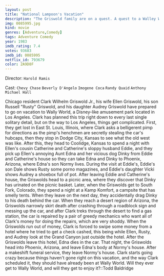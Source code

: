 ```yaml
---
layout: post
title: "National Lampoon's Vacation"
description: "The Griswold family are on a quest. A quest to a Walley World theme park for a family vacation, but things aren't going to go exactly as planned, especially when Clark Griswold is losing all thought towards a mysterious blonde in a red Ferrari..."
img: 0085995.jpg
kind: movie
genres: [Adventure,Comedy]
tags: Adventure Comedy 
year: 1983
imdb_rating: 7.4
votes: 93683
imdb_id: 0085995
netflix_id: 793679
color: 2A9D8F
---
```

Director: `Harold Ramis`  

Cast: `Chevy Chase` `Beverly D'Angelo` `Imogene Coca` `Randy Quaid` `Anthony Michael Hall` 

Chicago resident Clark Wilhelm Griswold Jr., his wife Ellen Griswold, his son Russell "Rusty" Griswold, and his daughter Audrey Griswold have prepared to go on vacation to Wally World, a Disney-like amusement park located in Los Angeles. Clark has planned this trip right down to every last single solitary detail, but on the way to Los Angeles, things get complicated. First, they get lost in East St. Louis, Illinois, where Clark asks a belligerent pimp for directions as the pimp's henchmen are secretly stealing the car's hubcaps, then they stop in Dodge City, Kansas to see what the old west was like. After this, they head to Coolidge, Kansas to spend a night with Ellen's cousin Catherine and Catherine's sloppy husband Eddie, and they pick up Ellen's annoying Aunt Edna and her vicious dog Dinky from Eddie and Catherine's house so they can take Edna and Dinky to Phoenix, Arizona, where Edna's son Normy lives. During the visit at Eddie's, Eddie's son Dale shows Rusty some porno magazines, and Eddie's daughter Vicki shows Audrey a shoebox full of pot. After leaving Eddie and Catherine's house, the Griswolds head to a picnic area, where they discover that Dinky has urinated on the picnic basket. Later, when the Griswolds get to South Fork, Colorado, they spend a night at a Kamp Komfort, a campsite that has smelly tents. When they leave on the next day, they accidentally drag Dinky to his death behind the car. When they reach a desert region of Arizona, the Griswolds narrowly skirt death after crashing through a roadblock sign and messing up the car, and after Clark treks through the desert to find a gas station, the car is repaired by a pair of greedy mechanics who want all of Clark's money for doing the repairs, which are very shoddy. When the Griswolds run out of money, Clark is forced to swipe some money from a hotel where he tried to get a check cashed, this being while Ellen, Rusty, and Audrey look at the Grand Canyon just outside the hotel. After the Griswolds leave this hotel, Edna dies in the car. That night, the Griswolds head into Phoenix, Arizona, and leave Edna's body at Normy's house. After a makeshift funeral service, they leave Normy's house. Clark starts going crazy because things haven't gone right on this vacation, and the way Clark scheduled it, they should have already been at Wally World. Will they ever get to Wally World, and will they get to enjoy it?::Todd Baldridge